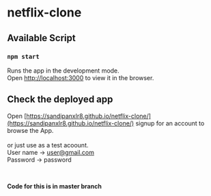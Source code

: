 # netflix-clone

## Available Script

### `npm start`

Runs the app in the development mode.<br />
Open [http://localhost:3000](http://localhost:3000) to view it in the browser.


## Check the deployed app

Open [https://sandipanxlr8.github.io/netflix-clone/](https://sandipanxlr8.github.io/netflix-clone/) signup for an account to browse the App.
</br>
</br>
or just use as a test acoount.
</br>
User name -> user@gmail.com 
</br>
Password -> password

<br>

**Code for this is in master branch**
